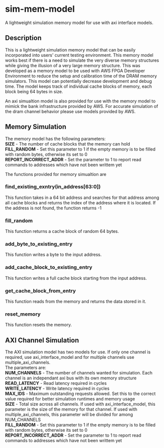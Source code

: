 # sim-mem-model
A lightweight simulation memory model for use with axi interface models.

## Description
This is a lightweight simulation memory model that can be easily incorporated into users' current testing environment. This memory model works best
if there is a need to simulate the very diverse memory structures while giving the illusion of a very large memory structure. This was developed as a memory model to be used with 
AWS FPGA Developer Environment to reduce the setup and calibration time of the DRAM memory simulators. This model can potentially decrease development and debug time. The model
keeps track of individual cache blocks of memory, each block being 64 bytes in size. 

An axi simualtion model is also provided for use with the memory model to mimick the bank infrastructure provided by AWS. For accurate simulation of the dram channel behavior 
please use models provided by AWS.

## Memory Simulation
The memory model has the following parameters:<br />
    **SIZE** - The number of cache blocks that the memory can hold <br />
    **FILL_RANDOM** - Set this parameter to 1 if the empty memory is to be filled with random bytes, otherwise its set to 0 <br />
    **REPORT_INCORRECT_ADDR** - Set the parameter to 1 to report read commands to addresses which have not been writtem yet <br />

The functions provided for memory simualtion are

### find_existing_exntry(in_address[63:0])
This function takes in a 64 bit address and searches for that address among all cache blocks and returns the index of the address where it is located. If the address 
is not found, the function returns -1

### fill_random 
This function returns a cache block of random 64 bytes.

### add_byte_to_existing_entry
This function writes a byte to the input address.

### add_cache_block_to_existing_entry
This function writes a full cache block starting from the input address.

### get_cache_block_from_entry
This function reads from the memory and returns the data stored in it.

### reset_memory
This function resets the memory.

## AXI Channel Simulation
The AXI simulation model has two models for use. If only one channel is required, use axi_interface_model and for multiple channels use multiple_axi_channels.<br />
The parameters are:<br />
    **NUM_CHANNELS** - The number of channels wanted for simulation. Each channel is an independant axi bus with its own memory structure<br />
    **READ_LATENCY** - Read latency required in cycles<br />
    **WRITE_LATENCY** - Write latency required in cycles<br />
    **MAX_IDS** - Maximum outstanding requests allowed. Set this to the correct value required for better simulation runtimes and memory usage<br />
    **SIZE** - Total size across all channels. If used with axi_interface_model, this parameter is the size of the memory for that channel. If used with multiple_axi_channels, this parameter will be divided for among NUM_CHANNELS<br />
    **FILL_RANDOM** - Set this parameter to 1 if the empty memory is to be filled with random bytes, otherwise its set to 0<br />
    **REPORT_INCORRECT_ADDR** - Set the parameter to 1 to report read commands to addresses which have not been writtem yet<br />
